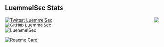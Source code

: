 <h2>LuemmelSec Stats</h2>
<img align='right' src="https://github-readme-stats.vercel.app/api?username=LuemmelSec">
  
  
  
[![Twitter: LuemmelSec](https://img.shields.io/twitter/follow/TheLuemmel?style=flat-square)](https://twitter.com/theluemmel)  
[![GitHub LuemmelSec](https://img.shields.io/github/followers/LuemmelSec?label=follow%20github&style=flat-square)](https://github.com/LuemmelSec)  
<img src="https://komarev.com/ghpvc/?username=LuemmelSec&label=Profile%20views&color=0e75b6&style=flat" alt="LuemmelSec"> 

[![Readme Card](https://github-readme-stats.vercel.app/api/pin/?username=luemmelsec&repo=stats)](https://github.com/luemmelsec/stats)

